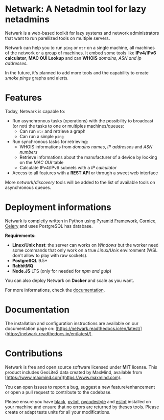 # Netwark: A Netadmin tool for lazy netadmins
Netwark is a web-based toolkit for lazy systems and network administrators that want to run parellized tools on multiple servers.

Netwark can help you to run `ping` or `mtr` on a single machine, all machines of the network or a group of machines. It embed some tools like **IPv4/IPv6 calculator**, **MAC OUI Lookup** and can **WHOIS** _domains, ASN and ip addresses_.

In the future, it's planned to add more tools and the capability to create _smoke pings_ graphs and alerts.

# Features
Today, Netwark is capable to:

 * Run asynchronous tasks (operations) with the possibility to broadcast (or not) the tasks to one or multiples machines/queues:
    * Can run ``mtr`` and retrieve a graph
    * Can run a simple ``ping``
 * Run synchronous tasks for retrieving:
    * WHOIS informations from *domains names*, *IP addresses* and *ASN numbers*
    * Retrieve informations about the manufacturer of a device by looking on the *MAC OUI* table
    * Calculate IPv4/IPv6 subnets with a *IP calculator*
 * Access to all features with a **REST API** or through a sweet web interface

More *network*/*discovery* tools will be added to the list of available tools on asynchronous queues.

# Deployment informations
Netwark is completly written in Python using [Pyramid Framework](https://trypyramid.com/), [Cornice](http://cornice.readthedocs.io/), [Celery](https://docs.celeryproject.org/en/latest) and uses PostgreSQL has database.

**Requirements:**
 * **Linux/Unix host**: the server can works on _Windows_ but the worker need some commands that only work on a true _Linux/Unix_ environment (WSL don't allow to play with raw sockets).
 * **PostgreSQL** 9.5+
 * **RabbitMQ**
 * **Node.JS** LTS (only for needed for _npm and gulp_)

You can also deploy Netwark on **Docker** and scale as you want.

For more informations, check the [documentation](https://netwark.readthedocs.io/en/latest/).

# Documentation
The installation and configuration instructions are available on our documentation page on: [https://netwark.readthedocs.io/en/latest/](https://netwark.readthedocs.io/en/latest/).


# Contributions
Netwark is free and open source software licensed under **MIT** license.
This product includes GeoLite2 data created by MaxMind, available from [https://www.maxmind.com](https://www.maxmind.com).

You can open issues to report a bug, suggest a new feature/enhancement or open a pull request to contribute to the codebase.

Please ensure you have [black](https://github.com/python/black), [pylint](https://github.com/PyCQA/pylint), [pycodestyle](https://github.com/PyCQA/pycodestyle) and [eslint](https://github.com/eslint/eslint) installed on your machine and ensure that no errors are returned by theses tools. Please create or adapt tests units for all your modifications.